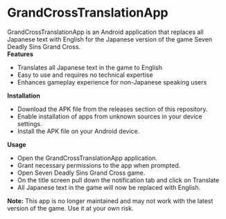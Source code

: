 # GrandCrossTranslationApp

GrandCrossTranslationApp is an Android application that replaces all Japanese text with English for the Japanese version of the game Seven Deadly Sins Grand Cross.  
**Features** 

 - Translates all Japanese text in the game to English
 - Easy to use and requires no technical expertise
 - Enhances gameplay experience for non-Japanese speaking users

**Installation**  

 - Download the APK file from the releases section of this repository.
  - Enable installation of apps from unknown sources in your device settings.
 - Install the APK file on your Android device.

**Usage**  

- Open the GrandCrossTranslationApp application.
 - Grant necessary permissions to the app when prompted.
  - Open Seven Deadly Sins Grand Cross game.
  - On the title screen pull down the notification tab and click on Translate
   - All Japanese text in the game will now be replaced with English.

**Note:** This app is no longer maintained and may not work with the latest version of the game. Use it at your own risk.
